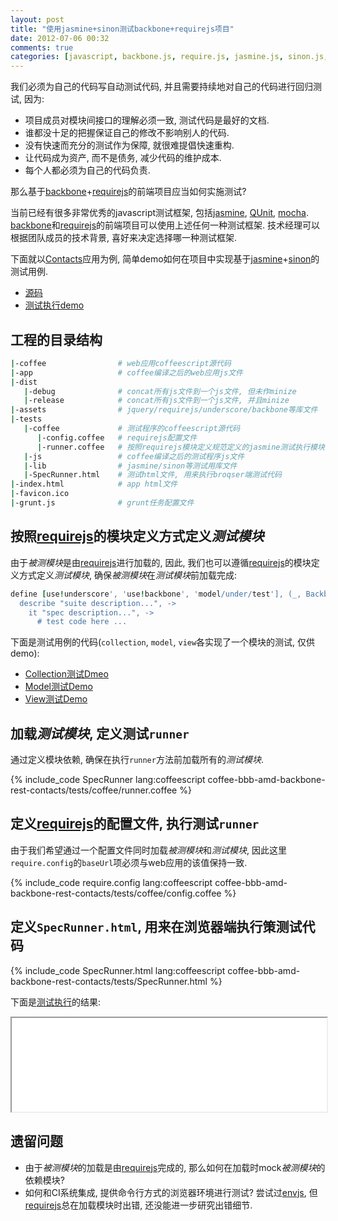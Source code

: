 ```yaml
---
layout: post
title: "使用jasmine+sinon测试backbone+requirejs项目"
date: 2012-07-06 00:32
comments: true
categories: [javascript, backbone.js, require.js, jasmine.js, sinon.js, coffeescript]
---
```


[backbone]: http://backbonejs.com/ "Backbone.js"
[underscore]: http://documentcloud.github.com/underscore/ "Underscore.js"
[requirejs]: http://requirejs.org/ "Require.js"
[sinon]: http://sinonjs.org/ "sinon.js"
[jasmine]: http://pivotal.github.com/jasmine/

我们必须为自己的代码写自动测试代码, 并且需要持续地对自己的代码进行回归测试, 因为:

- 项目成员对模块间接口的理解必须一致, 测试代码是最好的文档.
- 谁都没十足的把握保证自己的修改不影响别人的代码.
- 没有快速而充分的测试作为保障, 就很难提倡快速重构.
- 让代码成为资产, 而不是债务, 减少代码的维护成本.
- 每个人都必须为自己的代码负责.

那么基于[backbone][]+[requirejs][]的前端项目应当如何实施测试?

当前已经有很多非常优秀的javascript测试框架, 包括[jasmine][],
[QUnit](http://docs.jquery.com/QUnit), [mocha](http://visionmedia.github.com/mocha/).
[backbone][]和[requirejs][]的前端项目可以使用上述任何一种测试框架. 技术经理可以根据团队成员的技术背景, 喜好来决定选择哪一种测试框架.

下面就以[Contacts](/examples/coffee-bbb-amd-backbone-rest-contacts/index.html)应用为例,
简单demo如何在项目中实现基于[jasmine][]+[sinon][]的测试用例.

- [源码](https://github.com/xiaocong/xiaocong.github.com/tree/master/examples/coffee-bbb-amd-backbone-rest-contacts)
- [测试执行demo](/examples/coffee-bbb-amd-backbone-rest-contacts/tests/SpecRunner.html)

## 工程的目录结构
``` bash
|-coffee                # web应用coffeescript源代码
|-app                   # coffee编译之后的web应用js文件
|-dist
   |-debug              # concat所有js文件到一个js文件, 但未作minize
   |-release            # concat所有js文件到一个js文件, 并且minize
|-assets                # jquery/requirejs/underscore/backbone等库文件
|-tests
   |-coffee             # 测试程序的coffeescript源代码
      |-config.coffee   # requirejs配置文件
      |-runner.coffee   # 按照requirejs模块定义规范定义的jasmine测试执行模块
   |-js                 # coffee编译之后的测试程序js文件
   |-lib                # jasmine/sinon等测试用库文件
   |-SpecRunner.html    # 测试html文件, 用来执行broqser端测试代码
|-index.html            # app html文件
|-favicon.ico
|-grunt.js              # grunt任务配置文件
```

## 按照[requirejs][]的模块定义方式定义*测试模块*

由于*被测模块*是由[requirejs][]进行加载的, 因此, 我们也可以遵循[requirejs][]的模块定义方式定义*测试模块*, 确保*被测模块*在*测试模块*前加载完成:
``` coffeescript model_spec.coffee
define [use!underscore', 'use!backbone', 'model/under/test'], (_, Backbone, model) ->
  describe "suite description...", ->
    it "spec description...", ->
      # test code here ...
```
下面是测试用例的代码(`collection`, `model`, `view`各实现了一个模块的测试, 仅供demo):

- [Collection测试Dmeo](/examples/coffee-bbb-amd-backbone-rest-contacts/tests/coffee/spec/collections/contacts.coffee)
- [Model测试Demo](/examples/coffee-bbb-amd-backbone-rest-contacts/tests/coffee/spec/models/contact.coffee)
- [View测试Demo](/examples/coffee-bbb-amd-backbone-rest-contacts/tests/coffee/spec/views/contactitem.coffee)

<!--more-->

## 加载*测试模块*, 定义测试`runner`

通过定义模块依赖, 确保在执行`runner`方法前加载所有的*测试模块*.

{% include_code SpecRunner lang:coffeescript coffee-bbb-amd-backbone-rest-contacts/tests/coffee/runner.coffee %}

## 定义[requirejs][]的配置文件, 执行测试`runner`

由于我们希望通过一个配置文件同时加载*被测模块*和*测试模块*, 因此这里`require.config`的`baseUrl`项必须与web应用的该值保持一致.

{% include_code require.config lang:coffeescript coffee-bbb-amd-backbone-rest-contacts/tests/coffee/config.coffee %}

## 定义`SpecRunner.html`, 用来在浏览器端执行策测试代码

{% include_code SpecRunner.html lang:coffeescript coffee-bbb-amd-backbone-rest-contacts/tests/SpecRunner.html %}

下面是[测试执行](/examples/coffee-bbb-amd-backbone-rest-contacts/tests/SpecRunner.html)的结果:

<iframe src="/examples/coffee-bbb-amd-backbone-rest-contacts/tests/SpecRunner.html" width="100%" scrolling="no"></iframe>

## 遗留问题

- 由于*被测模块*的加载是由[requirejs][]完成的, 那么如何在加载时mock*被测模块*的依赖模块?
- 如何和CI系统集成, 提供命令行方式的浏览器环境进行测试? 尝试过[envjs](http://www.envjs.com/), 但[requirejs][]总在加载模块时出错, 还没能进一步研究出错细节.

